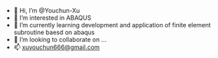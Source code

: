 - 👋 Hi, I’m @Youchun-Xu
- 👀 I’m interested in ABAQUS
- 🌱 I’m currently learning development and application of finite element subroutine baesd on abaqus
- 💞️ I’m looking to collaborate on ...
- 📫 xuyouchun666@gmail.com

<!---
Youchun-Xu/Youchun-Xu is a ✨ special ✨ repository because its `README.md` (this file) appears on your GitHub profile.
You can click the Preview link to take a look at your changes.
--->

